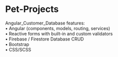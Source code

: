# Pet-Projects

Angular_Customer_Database features: <br>
•	Angular (components, models, routing, services) <br>
•	Reactive forms with built-in and custom validators <br>
•	Firebase / Firestore Database CRUD <br>
•	Bootstrap <br>
•	CSS/SCSS
